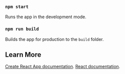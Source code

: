 ### `npm start`

Runs the app in the development mode.<br>

### `npm run build`

Builds the app for production to the `build` folder.<br>

## Learn More

[Create React App documentation](https://facebook.github.io/create-react-app/docs/getting-started).
[React documentation](https://reactjs.org/).
